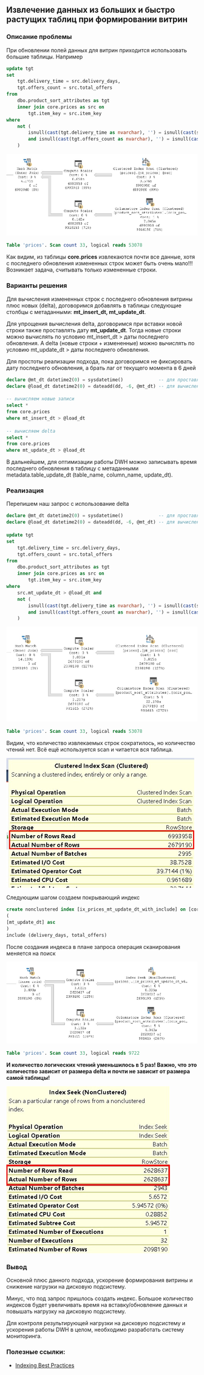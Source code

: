 ## Извлечение данных из больших и быстро растущих таблиц при формировании витрин

### Описание проблемы

При обновлении полей данных для витрин приходится использовать большие таблицы. Например

```sql
update tgt
set
	tgt.delivery_time = src.delivery_days,
	tgt.offers_count = src.total_offers
from
	dbo.product_sort_attributes as tgt
	inner join core.prices as src on
		tgt.item_key = src.item_key
where
	not (
		isnull(cast(tgt.delivery_time as nvarchar), '') = isnull(cast(src.delivery_days as nvarchar), '')
		and isnull(cast(tgt.offers_count as nvarchar), '') = isnull(cast(src.total_offers as nvarchar), '')
	)
```

![](./plan.jpg)

```sql
Table 'prices'. Scan count 33, logical reads 53078
```

Как видим, из таблицы **core.prices** извлекаются почти все данные, хотя с последнего обновления измененных строк может быть очень мало!!! Возникает задача, считывать только измененные строки.

### Варианты решения

Для вычисления измененных строк с последнего обновления витрины плюс новых (delta), договоримся добавлять в таблицы следующие столбцы с метаданными: **mt_insert_dt, mt_update_dt**.

Для упрощения вычисления delta, договоримся при вставки новой строки также проставлять дату **mt_update_dt**. Тогда новые строки можно вычислять по условию mt_insert_dt > даты последнего обновления. А delta (новые строки + измененные) можно вычислять по условию mt_update_dt > даты последнего обновления.

Для простоты реализации подхода, пока договоримся не фиксировать дату последнего обновления, а брать лаг от текущего момента в 6 дней

```sql
declare @mt_dt datetime2(0) = sysdatetime()				-- для проставления mt_insert_dt, mt_update_dt
declare @load_dt datetime2(0) = dateadd(dd, -6, @mt_dt) -- для вычисления delta

-- вычисляем новые записи
select *
from core.prices
where mt_insert_dt > @load_dt

-- вычисляем delta
select *
from core.prices
where mt_update_dt > @load_dt
```

В дальнейшем, для оптимизации работы DWH можно записывать время последнего обновления в таблицу с метаданными metadata.table_update_dt (table_name, column_name, update_dt). 

### Реализация 

Перепишем наш запрос с использование delta

```sql
declare @mt_dt datetime2(0) = sysdatetime()				-- для проставления mt_insert_dt, mt_update_dt
declare @load_dt datetime2(0) = dateadd(dd, -6, @mt_dt) -- для вычисления delta

update tgt
set
	tgt.delivery_time = src.delivery_days,
	tgt.offers_count = src.total_offers
from
	dbo.product_sort_attributes as tgt
	inner join core.prices as src on
		tgt.item_key = src.item_key
where
	src.mt_update_dt > @load_dt and
	not (
		isnull(cast(tgt.delivery_time as nvarchar), '') = isnull(cast(src.delivery_days as nvarchar), '')
		and isnull(cast(tgt.offers_count as nvarchar), '') = isnull(cast(src.total_offers as nvarchar), '')
	)
```

![](./plan_with_delta.jpg)

```sql
Table 'prices'. Scan count 33, logical reads 53078
```

Видим, что количество извлекаемых строк сократилось, но количество чтений нет. Всё ещё используется scan и читается вся таблица.

![](./plan_with_delta_read.jpg)

Следующим шагом создаем покрывающий индекс

```sql
create nonclustered index [ix_prices_mt_update_dt_with_include] on [core].[prices]
(
[mt_update_dt] asc
)
include (delivery_days, total_offers)
```

После создания индекса в плане запроса операция сканирования меняется на поиск

![](./plan_with_delta_index.jpg)

```sql
Table 'prices'. Scan count 33, logical reads 9722
```

**И количество логических чтений уменьшилось в 5 раз! Важно, что это количество зависит от размера delta и почти не зависит от размера самой таблицы!**

<img src="./plan_with_delta_read_seek.jpg"  />

### Вывод

Основной плюс данного подхода, ускорение формирования витрины и снижение нагрузки на дисковую подсистему. 

Минус, что под запрос пришлось создать индекс. Большое количество индексов будет увеличивать время на вставку/обновление данных и повышать нагрузку на дисковую подсистему. 

Для контроля результирующей нагрузки на дисковую подсистему и ускорения работы DWH в целом, необходимо разработать систему мониторинга.

### Полезные ссылки:  

- [Indexing Best Practices](https://www.sqlservercentral.com/steps/sql-server-indexing-best-practices-stairway-to-sql-server-indexes-level-15)  